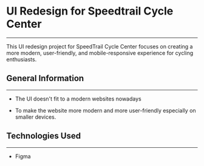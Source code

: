 <h1>UI Redesign for Speedtrail Cycle Center</h1>
<hr><p>This UI redesign project for SpeedTrail Cycle Center focuses on creating a more modern, user-friendly, and mobile-responsive experience for cycling enthusiasts.</p><h2>General Information</h2>
<hr><ul>
<li>The UI doesn't fit to a modern websites nowadays</li>
</ul><ul>
<li>To make the website more modern and more user-friendly especially on smaller devices.</li>
</ul><h2>Technologies Used</h2>
<hr><ul>
<li>Figma</li>
</ul>
